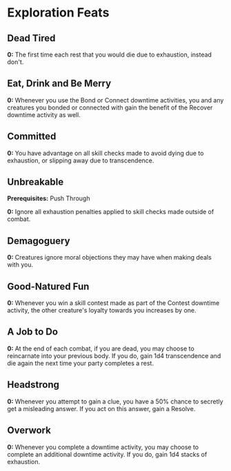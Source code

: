 # Exploration Feats

## Dead Tired

**0:** The first time each rest that you would die due to exhaustion, instead don't.

## Eat, Drink and Be Merry

**0:** Whenever you use the Bond or Connect downtime activities, you and any creatures you bonded or connected with gain the benefit of the Recover downtime activity as well.

## Committed

**0:** You have advantage on all skill checks made to avoid dying due to exhaustion, or slipping away due to transcendence.

## Unbreakable

**Prerequisites:** Push Through

**0:** Ignore all exhaustion penalties applied to skill checks made outside of combat.

## Demagoguery

**0:** Creatures ignore moral objections they may have when making deals with you.

## Good-Natured Fun

**0:** Whenever you win a skill contest made as part of the Contest downtime activity, the other creature's loyalty towards you increases by one.

## A Job to Do

**0:** At the end of each combat, if you are dead, you may choose to reincarnate into your previous body. If you do, gain 1d4 transcendence and die again the next time your party completes a rest.

## Headstrong

**0:** Whenever you attempt to gain a clue, you have a 50% chance to secretly get a misleading answer. If you act on this answer, gain a Resolve.

## Overwork

**0:** Whenever you complete a downtime activity, you may choose to complete an additional downtime activity. If you do, gain 1d4 stacks of exhaustion.
